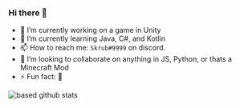 ### Hi there 👋


- 🔭 I’m currently working on a game in Unity
- 🌱 I’m currently learning Java, C#, and Kotlin
- 📫 How to reach me: `Skrub#9999` on discord.
- 👯 I’m looking to collaborate on anything in JS, Python, or thats a Minecraft Mod
- ⚡ Fun fact: 🐒


![based github stats](https://github-readme-stats.vercel.app/api?username=humboldt123&hide=["stars"])
